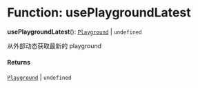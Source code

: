 # Function: usePlaygroundLatest

**usePlaygroundLatest**(): [`Playground`](/auto-docs/playground-react/classes/Playground.md) | `undefined`

从外部动态获取最新的 playground

#### Returns

[`Playground`](/auto-docs/playground-react/classes/Playground.md) | `undefined`
